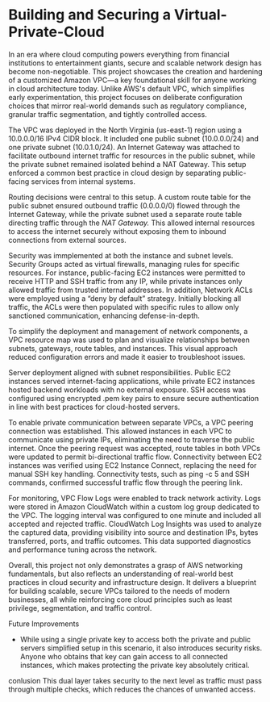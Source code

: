# Building and Securing a Virtual-Private-Cloud
In an era where cloud computing powers everything from financial institutions to entertainment giants, secure and scalable network design has become non-negotiable. This project showcases the creation and hardening of a customized Amazon VPC—a key foundational skill for anyone working in cloud architecture today. Unlike AWS's default VPC, which simplifies early experimentation, this project focuses on deliberate configuration choices that mirror real-world demands such as regulatory compliance, granular traffic segmentation, and tightly controlled access.

The VPC was deployed in the North Virginia (us-east-1) region using a 10.0.0.0/16 IPv4 CIDR block. It included one public subnet (10.0.0.0/24) and one private subnet (10.0.1.0/24). An Internet Gateway was attached to facilitate outbound internet traffic for resources in the public subnet, while the private subnet remained isolated behind a NAT Gateway. This setup enforced a common best practice in cloud design by separating public-facing services from internal systems.

Routing decisions were central to this setup. A custom route table for the public subnet ensured outbound traffic (0.0.0.0/0) flowed through the Internet Gateway, while the private subnet used a separate route table directing traffic through the _NAT Gateway._ This allowed internal resources to access the internet securely without exposing them to inbound connections from external sources.

Security was immplemented at both the instance and subnet levels. Security Groups acted as virtual firewalls, managing rules for specific resources. For instance, public-facing EC2 instances were permitted to receive HTTP and SSH traffic from any IP, while private instances only allowed traffic from trusted internal addresses. In addition, Network ACLs were employed using a “deny by default” strategy. Initially blocking all traffic, the ACLs were then populated with specific rules to allow only sanctioned communication, enhancing defense-in-depth.

To simplify the deployment and management of network components, a VPC resource map was used to plan and visualize relationships between subnets, gateways, route tables, and instances. This visual approach reduced configuration errors and made it easier to troubleshoot issues.

Server deployment aligned with subnet responsibilities. Public EC2 instances served internet-facing applications, while private EC2 instances hosted backend workloads with no external exposure. SSH access was configured using encrypted .pem key pairs to ensure secure authentication in line with best practices for cloud-hosted servers.

To enable private communication between separate VPCs, a VPC peering connection was established. This allowed instances in each VPC to communicate using private IPs, eliminating the need to traverse the public internet. Once the peering request was accepted, route tables in both VPCs were updated to permit bi-directional traffic flow. Connectivity between EC2 instances was verified using EC2 Instance Connect, replacing the need for manual SSH key handling. Connectivity tests, such as ping -c 5 and SSH commands, confirmed successful traffic flow through the peering link.

For monitoring, VPC Flow Logs were enabled to track network activity. Logs were stored in Amazon CloudWatch within a custom log group dedicated to the VPC. The logging interval was configured to one minute and included all accepted and rejected traffic. CloudWatch Log Insights was used to analyze the captured data, providing visibility into source and destination IPs, bytes transferred, ports, and traffic outcomes. This data supported diagnostics and performance tuning across the network.

Overall, this project not only demonstrates a grasp of AWS networking fundamentals, but also reflects an understanding of real-world best practices in cloud security and infrastructure design. It delivers a blueprint for building scalable, secure VPCs tailored to the needs of modern businesses, all while reinforcing core cloud principles such as least privilege, segmentation, and traffic control.

Future Improvements
- While using a single private key to access both the private and public servers simplified setup in this scenario, it also introduces security risks. Anyone who obtains that key can gain access to all connected instances, which makes protecting the private key absolutely critical.

conlusion
This dual layer takes security to the next level as traffic must pass through multiple checks, which reduces the chances of unwanted access. 
